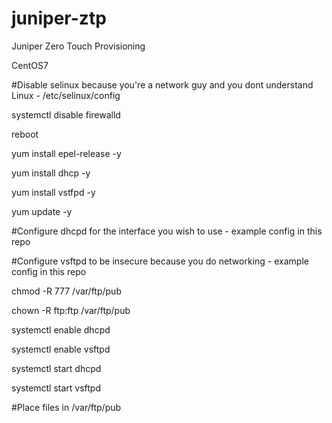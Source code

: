 # juniper-ztp
Juniper Zero Touch Provisioning

CentOS7

#Disable selinux because you're a network guy and you dont understand Linux - /etc/selinux/config

systemctl disable firewalld

reboot

yum install epel-release -y

yum install dhcp -y

yum install vstfpd -y

yum update -y

#Configure dhcpd for the interface you wish to use - example config in this repo

#Configure vsftpd to be insecure because you do networking - example config in this repo

chmod -R 777 /var/ftp/pub

chown -R ftp:ftp /var/ftp/pub

systemctl enable dhcpd

systemctl enable vsftpd

systemctl start dhcpd

systemctl start vsftpd

#Place files in /var/ftp/pub
